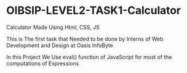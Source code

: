# OIBSIP-LEVEL2-TASK1-Calculator
Calculator Made Using Html, CSS, JS

This is The first task that Needed to be done by Interns of Web Development and Design at Oasis InfoByte

In this Project We Use eval() function of JavaScript for most of the computations of Expressions
